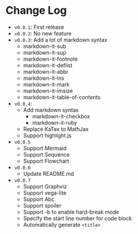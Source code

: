 # Change Log

+ `v0.0.1`: First release
+ `v0.0.2`: No new feature
+ `v0.0.3`: Add a lot of markdown syntax
    + markdown-it-sub
    + markdown-it-sup
    + markdown-it-footnote
    + markdown-it-deflist
    + markdown-it-abbr
    + markdown-it-ins
    + markdown-it-mark
    + markdown-it-imsize
    + markdown-it-table-of-contents
+ `v0.0.4`:
    + Add markdown syntax
        + markdown-it-checkbox
        + markdown-it-ruby
    + Replace KaTex to MathJax
    + Support highlight.js
+ `v0.0.5`
    + Support Mermaid
    + Support Sequence
    + Support Flowchart
+ `v0.0.6`
    + Update README.md
+ `v0.0.7`
    + Support Graphviz
    + Support vega-lite
    + Support Abc
    + Support spoiler
    + Support -b to enable hard-break mode
    + Specify the start line number for code block
    + Automatically generate `<title>`